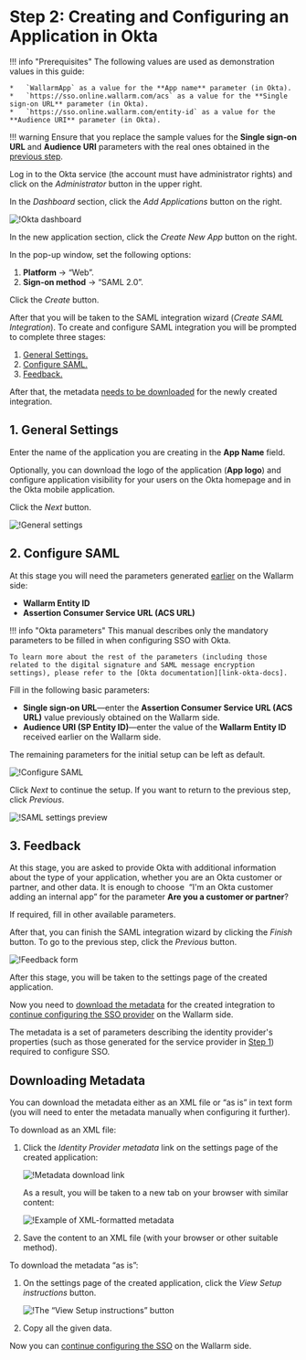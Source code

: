 #   Step 2: Creating and Configuring an Application in Okta

[img-dashboard]:            ../../../../images/admin-guides/configuration-guides/sso/okta/dashboard.png
[img-general]:              ../../../../images/admin-guides/configuration-guides/sso/okta/wizard-general.png  
[img-saml]:                 ../../../../images/admin-guides/configuration-guides/sso/okta/wizard-saml.png
[img-saml-preview]:         ../../../../images/admin-guides/configuration-guides/sso/okta/wizard-saml-preview.png
[img-feedback]:             ../../../../images/admin-guides/configuration-guides/sso/okta/wizard-feedback.png
[img-fetch-metadata-xml]:   ../../../../images/admin-guides/configuration-guides/sso/okta/fetch-metadata-xml.png
[img-xml-metadata]:         ../../../../images/admin-guides/configuration-guides/sso/okta/xml-metadata-example.png
[img-fetch-metadata-manually]:  ../../../../images/admin-guides/configuration-guides/sso/okta/fetch-metadata-manually.png

[doc-setup-sp]:             setup-sp.md
[doc-metadata-transfer]:    metadata-transfer.md

[link-okta-docs]:           https://help.okta.com/en/prod/Content/Topics/Apps/Apps_App_Integration_Wizard.htm

[anchor-general-settings]:  #1-general-settings
[anchor-configure-saml]:    #2-configure-saml
[anchor-feedback]:          #3-feedback
[anchor-fetch-metadata]:    #downloading-metadata  

!!! info "Prerequisites"
    The following values are used as demonstration values in this guide:
    
    *   `WallarmApp` as a value for the **App name** parameter (in Okta).
    *   `https://sso.online.wallarm.com/acs` as a value for the **Single sign‑on URL** parameter (in Okta).
    *   `https://sso.online.wallarm.com/entity-id` as a value for the **Audience URI** parameter (in Okta).

!!! warning
    Ensure that you replace the sample values for the **Single sign‑on URL** and **Audience URI** parameters with the real ones obtained in the [previous step][doc-setup-sp].

Log in to the Okta service (the account must have administrator rights) and click on the *Administrator* button in the upper right.

In the *Dashboard* section, click the *Add Applications* button on the right.

![!Okta dashboard][img-dashboard]

In the new application section, click the *Create New App* button on the right.

In the pop-up window, set the following options:
1.  **Platform** → “Web”.
2.  **Sign‑on method** → “SAML 2.0”.

Click the *Create* button.

After that you will be taken to the SAML integration wizard (*Create SAML Integration*). To create and configure SAML integration you will be prompted to complete three stages:
1.  [General Settings.][anchor-general-settings]
2.  [Configure SAML.][anchor-configure-saml]
3.  [Feedback.][anchor-feedback]

After that, the metadata [needs to be downloaded][anchor-fetch-metadata] for the newly created integration.


##  1.  General Settings

Enter the name of the application you are creating in the **App Name** field.

Optionally, you can download the logo of the application (**App logo**) and configure application visibility for your users on the Okta homepage and in the Okta mobile application.

Click the *Next* button.

![!General settings][img-general]


##  2.  Configure SAML

At this stage you will need the parameters generated [earlier][doc-setup-sp] on the Wallarm side:

*   **Wallarm Entity ID**
*   **Assertion Consumer Service URL (ACS URL)**

!!! info "Okta parameters"
    This manual describes only the mandatory parameters to be filled in when configuring SSO with Okta.
    
    To learn more about the rest of the parameters (including those related to the digital signature and SAML message encryption settings), please refer to the [Okta documentation][link-okta-docs].

Fill in the following basic parameters:
*   **Single sign‑on URL**—enter the **Assertion Consumer Service URL (ACS URL)** value previously obtained on the Wallarm side.
*   **Audience URI (SP Entity ID)**—enter the value of the **Wallarm Entity ID** received earlier on the Wallarm side.

The remaining parameters for the initial setup can be left as default.

![!Configure SAML][img-saml]

Click *Next* to continue the setup. If you want to return to the previous step, click *Previous*.

![!SAML settings preview][img-saml-preview]


##  3.  Feedback

At this stage, you are asked to provide Okta with additional information about the type of your application, whether you are an Okta customer or partner, and other data. It is enough to choose  “I'm an Okta customer adding an internal app” for the parameter **Are you a customer or partner**?

If required, fill in other available parameters.

After that, you can finish the SAML integration wizard by clicking the *Finish* button. To go to the previous step, click the *Previous* button.

![!Feedback form][img-feedback]

After this stage, you will be taken to the settings page of the created application.

Now you need to [download the metadata][anchor-fetch-metadata] for the created integration to [continue configuring the SSO provider][doc-metadata-transfer] on the Wallarm side.

The metadata is a set of parameters describing the identity provider's properties (such as those generated for the service provider in [Step 1][doc-setup-sp]) required to configure SSO.


##  Downloading Metadata

You can download the metadata either as an XML file or “as is” in text form (you will need to enter the metadata manually when configuring it further).

To download as an XML file:
1.  Click the *Identity Provider metadata* link on the settings page of the created application:

    ![!Metadata download link][img-fetch-metadata-xml]
    
    As a result, you will be taken to a new tab on your browser with similar content:
    
    ![!Example of XML-formatted metadata][img-xml-metadata]
    
2.  Save the content to an XML file (with your browser or other suitable method).

To download the metadata “as is”:
1.  On the settings page of the created application, click the *View Setup instructions* button.

    ![!The “View Setup instructions” button][img-fetch-metadata-manually]
    
2.  Copy all the given data.


Now you can [continue configuring the SSO][doc-metadata-transfer] on the Wallarm side.
